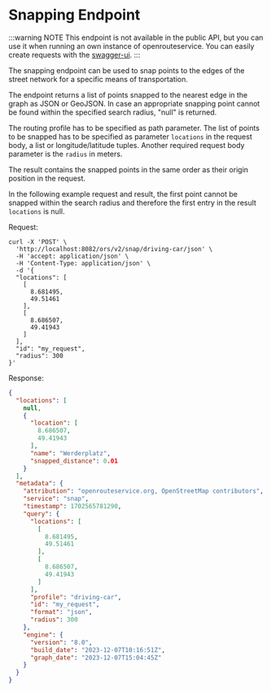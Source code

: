 # Snapping Endpoint

:::warning NOTE
This endpoint is not available in the public API,
but you can use it when running an own instance of openrouteservice.
You can easily create requests with the [swagger-ui](../../index.md).
:::

The snapping endpoint can be used to snap points to the edges of the street network for a specific means of transportation.

The endpoint returns a list of points snapped to the nearest edge in the graph as JSON or GeoJSON.
In case an appropriate snapping point cannot be found within the specified search radius, "null" is returned.

The routing profile has to be specified as path parameter. 
The list of points to be snapped has to be specified as parameter `locations` in the request body, 
a list or longitude/latitude tuples. 
Another required request body parameter is the `radius` in meters. 

The result contains the snapped points in the same order as their origin position in the request.

In the following example request and result, the first point cannot be snapped within the search radius
and therefore the first entry in the result `locations` is null.

Request:
```shell
curl -X 'POST' \
  'http://localhost:8082/ors/v2/snap/driving-car/json' \
  -H 'accept: application/json' \
  -H 'Content-Type: application/json' \
  -d '{
  "locations": [
    [
      8.681495,
      49.51461
    ],
    [
      8.686507,
      49.41943
    ]
  ],
  "id": "my_request",
  "radius": 300
}'
```

Response:
```json
{
  "locations": [
    null,
    {
      "location": [
        8.686507,
        49.41943
      ],
      "name": "Werderplatz",
      "snapped_distance": 0.01
    }
  ],
  "metadata": {
    "attribution": "openrouteservice.org, OpenStreetMap contributors",
    "service": "snap",
    "timestamp": 1702565781290,
    "query": {
      "locations": [
        [
          8.681495,
          49.51461
        ],
        [
          8.686507,
          49.41943
        ]
      ],
      "profile": "driving-car",
      "id": "my_request",
      "format": "json",
      "radius": 300
    },
    "engine": {
      "version": "8.0",
      "build_date": "2023-12-07T10:16:51Z",
      "graph_date": "2023-12-07T15:04:45Z"
    }
  }
}
```
